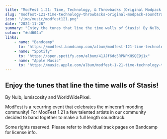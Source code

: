 ```yaml
---
title: "ModFest 1​.​21: Time, Technology, & Throwbacks (Original Modpack Soundtrack)"
slug: "modfest-121-time-technology-throwbacks-original-modpack-soundtrack"
icon: "/img/music/modfest121.png"
date: "2024-11-28"
summary: "Enjoy the tunes that line the time walls of Stasis! By Nulb, lumiscosity and WorldWidePixel."
colour: "#dd604a"
links:
    - name: "Bandcamp"
      to: "https://modfest.bandcamp.com/album/modfest-121-time-technology-throwbacks-original-modpack-soundtrack"
    - name: "Spotify"
      to: "https://open.spotify.com/album/41JJf6dc5RPNPKHSQE9j1x"
    - name: "Apple Music"
      to: "https://music.apple.com/album/modfest-1-21-time-technology-throwbacks-original-modpack/1782835845"
---
```


## Enjoy the tunes that line the time walls of Stasis!

By Nulb, lumiscosity and WorldWidePixel.

ModFest is a recurring event that celebrates the minecraft modding community!
For ModFest 1.21 a few talented artists in our community decided to band together to make a full length soundtrack.

Some rights reserved. Please refer to individual track pages on Bandcamp for license info.
